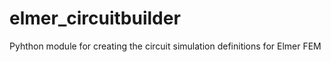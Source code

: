 # elmer_circuitbuilder
Pyhthon module for creating the circuit simulation definitions for Elmer FEM 

